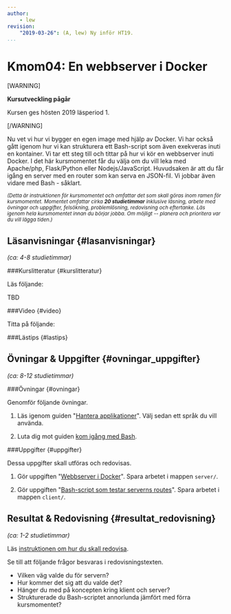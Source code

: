 ```yaml
---
author:
    - lew
revision:
    "2019-03-26": (A, lew) Ny inför HT19.
...
```

Kmom04: En webbserver i Docker
==================================

[WARNING]

**Kursutveckling pågår**

Kursen ges hösten 2019 läsperiod 1.

[/WARNING]

<!--more-->

Nu vet vi hur vi bygger en egen image med hjälp av Docker. Vi har också gått igenom hur vi kan strukturera ett Bash-script som även exekveras inuti en kontainer. Vi tar ett steg till och tittar på hur vi kör en webbserver inuti Docker. I det här kursmomentet får du välja om du vill leka med Apache/php, Flask/Python eller Nodejs/JavaScript. Huvudsaken är att du får igång en server med en router som kan serva en JSON-fil. Vi jobbar även vidare med Bash - såklart.

<!-- Vi tar ett steg till och tittar på *volymer* i Docker. Än så länge har vi kopierat in datan och då gjort den statisk. När vi utvecklar med hjälp av Docker kan det vara bra att inte behöva bygga om imagen efter vi gjort ändringar. Det kan även vara så att applikationen som utvecklas förlitar sig på en lokal mapp som ska användas, oberoende av var kontainern körs. Till vår hjälp har vi då så kallade volymer. Kortfattat så "mountar" vi en mapp lokalt och delar den delen av filsystemet med kontainern. Vi ska också lära oss att -->

<!--more-->

<!-- [ASCIINEMA src=24691]

[ASCIINEMA src=22554] -->


<small><i>(Detta är instruktionen för kursmomentet och omfattar det som skall göras inom ramen för kursmomentet. Momentet omfattar cirka **20 studietimmar** inklusive läsning, arbete med övningar och uppgifter, felsökning, problemlösning, redovisning och eftertanke. Läs igenom hela kursmomentet innan du börjar jobba. Om möjligt -- planera och prioritera var du vill lägga tiden.)</i></small>



Läsanvisningar  {#lasanvisningar}
---------------------------------

*(ca: 4-8 studietimmar)*


###Kurslitteratur  {#kurslitteratur}

Läs följande:

TBD



###Video  {#video}

Titta på följande:

<!-- 1. Till kursen finns en videoserie, "[linux](https://www.youtube.com/playlist?list=PLKtP9l5q3ce_AGc9pBgaXFEQGjyFJe7XJ)", kika på de videor som börjar på 4. -->



###Lästips {#lastips}



Övningar & Uppgifter  {#ovningar_uppgifter}
-------------------------------------------

*(ca: 8-12 studietimmar)*

###Övningar {#ovningar}

Genomför följande övningar.

1. Läs igenom guiden "[Hantera applikationer](guide/docker/hantera-applikationer)". Välj sedan ett språk du vill använda.

1. Luta dig mot guiden [kom igång med Bash](guide/kom-igang-med-bash).

<!-- 1. Läs igenom guiden "[sed, awk](guide-artikel/sed)". -->


<!-- 1. Jobba igenom guiden "[Bygg en RESTful server med Node.js](kunskap/bygg-en-restful-server-med-node-js)".

1. Jobba igenom artikeln "[Skicka environment variabler till Bash och Node.js ](kunskap/skicka-environment-variabler-till-bash-och-node-js)".

1. Jobba igenom artikeln "[Spara serverns processid i en fil](kunskap/spara-serverns-processid-i-en-fil)". -->



###Uppgifter {#uppgifter}

Dessa uppgifter skall utföras och redovisas.

1. Gör uppgiften "[Webbserver i Docker](uppgift/webbserver-i-docker)". Spara arbetet i mappen `server/`.

1. Gör uppgiften "[Bash-script som testar serverns routes](uppgift/bash-script-testa-routes)". Spara arbetet i mappen `client/`.

<!-- 1. Gör uppgiften "[sed-labb?](uppgift/something)". -->




<!-- 1. Gör uppgiften [Lab 3](uppgift/linux-lab3-introduktion-till-nodejs)  -->

<!-- 1. Gör uppgiften "[Skapa en RESTful HTTP-server med Node.js och klient i Bash](uppgift/skapa-en-restful-http-server-med-node-js-och-klient-i-bash)". -->



Resultat & Redovisning  {#resultat_redovisning}
-----------------------------------------------

*(ca: 1-2 studietimmar)*

Läs [instruktionen om hur du skall redovisa](./../redovisa).

Se till att följande frågor besvaras i redovisningstexten.

* Vilken väg valde du för servern?
* Hur kommer det sig att du valde det?
* Hänger du med på koncepten kring klient och server?
* Strukturerade du Bash-scriptet annorlunda jämfört med förra kursmomentet?
